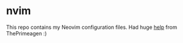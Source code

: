 # nvim

This repo contains my Neovim configuration files. Had huge [help](https://www.youtube.com/watch?v=w7i4amO_zaE) from ThePrimeagen :)
